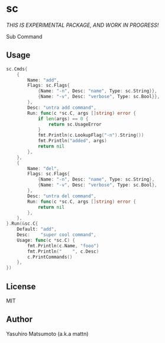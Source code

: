 # sc

*THIS IS EXPERIMENTAL PACKAGE, AND WORK IN PROGRESS!*

Sub Command

## Usage

```go
sc.Cmds{
	{
		Name: "add",
		Flags: sc.Flags{
			{Name: "-n", Desc: "name", Type: sc.String}},
			{Name: "-v", Desc: "verbose", Type: sc.Bool}},
		},
		Desc: "untra add command",
		Run: func(c *sc.C, args []string) error {
			if len(args) == 0 {
				return sc.UsageError
			}
			fmt.Println(c.LookupFlag("-n").String())
			fmt.Println("added", args)
			return nil
		},
	},
	{
		Name: "del",
		Flags: sc.Flags{
			{Name: "-n", Desc: "name", Type: sc.String},
			{Name: "-v", Desc: "verbose", Type: sc.Bool},
		},
		Desc: "untra del command",
		Run: func(c *sc.C, args []string) error {
			return nil
		},
	},
}.Run(&sc.C{
	Default: "add",
	Desc:    "super cool command",
	Usage: func(c *sc.C) {
		fmt.Println(c.Name, "fooo")
		fmt.Println("    ", c.Desc)
		c.PrintCommands()
	},
})
```

## License

MIT

## Author

Yasuhiro Matsumoto (a.k.a mattn)

